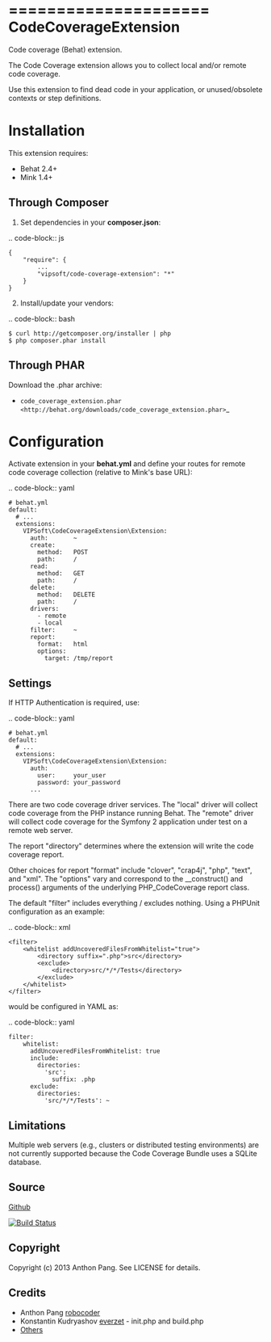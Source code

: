 =====================
CodeCoverageExtension
=====================

Code coverage (Behat) extension.

The Code Coverage extension allows you to collect local and/or remote code
coverage.

Use this extension to find dead code in your application, or unused/obsolete
contexts or step definitions.

Installation
============
This extension requires:

* Behat 2.4+
* Mink 1.4+

Through Composer
----------------
1. Set dependencies in your **composer.json**:

.. code-block:: js

    {
        "require": {
            ...
            "vipsoft/code-coverage-extension": "*"
        }
    }

2. Install/update your vendors:

.. code-block:: bash

    $ curl http://getcomposer.org/installer | php
    $ php composer.phar install

Through PHAR
------------
Download the .phar archive:

* `code_coverage_extension.phar <http://behat.org/downloads/code_coverage_extension.phar>`_

Configuration
=============
Activate extension in your **behat.yml** and define your routes for remote code coverage collection (relative to Mink's base URL):

.. code-block:: yaml

    # behat.yml
    default:
      # ...
      extensions:
        VIPSoft\CodeCoverageExtension\Extension:
          auth:       ~
          create:
            method:   POST
            path:     /
          read:
            method:   GET
            path:     /
          delete:
            method:   DELETE
            path:     /
          drivers:
            - remote
            - local
          filter:     ~
          report:
            format:   html
            options:
              target: /tmp/report

Settings
--------
If HTTP Authentication is required, use:

.. code-block:: yaml

    # behat.yml
    default:
      # ...
      extensions:
        VIPSoft\CodeCoverageExtension\Extension:
          auth:
            user:     your_user
            password: your_password
          ...

There are two code coverage driver services.  The "local" driver will
collect code coverage from the PHP instance running Behat.  The "remote"
driver will collect code coverage for the Symfony 2 application under test
on a remote web server.

The report "directory" determines where the extension will write the code
coverage report.

Other choices for report "format" include "clover", "crap4j", "php", "text",
and "xml".  The "options" vary and correspond to the __construct() and process()
arguments of the underlying PHP_CodeCoverage report class.

The default "filter" includes everything / excludes nothing.  Using a
PHPUnit configuration as an example:

.. code-block:: xml

    <filter>
        <whitelist addUncoveredFilesFromWhitelist="true">
            <directory suffix=".php">src</directory>
            <exclude>
                <directory>src/*/*/Tests</directory>
            </exclude>
        </whitelist>
    </filter>

would be configured in YAML as:

.. code-block:: yaml

    filter:
        whitelist: 
          addUncoveredFilesFromWhitelist: true
          include:
            directories:
              'src':
                suffix: .php
          exclude:
            directories:
              'src/*/*/Tests': ~

Limitations
-----------
Multiple web servers (e.g., clusters or distributed testing environments) are not
currently supported because the Code Coverage Bundle uses a SQLite database.

## Source

[Github](https://github.com/vipsoft/code-coverage-extension)

[![Build Status](https://travis-ci.org/vipsoft/code-coverage-extension.png?branch=master)](https://travis-ci.org/vipsoft/code-coverage-extension)

## Copyright

Copyright (c) 2013 Anthon Pang. See LICENSE for details.

## Credits

* Anthon Pang [robocoder](http://github.com/robocoder)
* Konstantin Kudryashov [everzet](http://github.com/everzet) - init.php and build.php
* [Others](https://github.com/vipsoft/code-coverage-extension/graphs/contributors)

